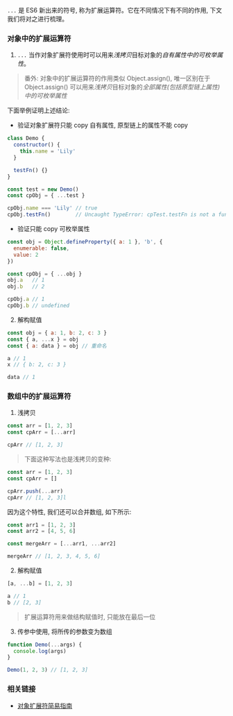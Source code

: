 `...` 是 ES6 新出来的符号, 称为扩展运算符。它在不同情况下有不同的作用, 下文我们将对之进行梳理。

### 对象中的扩展运算符

1. `...` 当作对象扩展符使用时可以用来*浅拷贝*目标对象的*自有属性中的可枚举属性*。

> 番外: 对象中的扩展运算符的作用类似 Object.assign(), 唯一区别在于 Object.assign() 可以用来*浅拷贝*目标对象的*全部属性(包括原型链上属性)中的可枚举属性*

下面举例证明上述结论:

* 验证对象扩展符只能 copy 自有属性, 原型链上的属性不能 copy

```js
class Demo {
  constructor() {
    this.name = 'Lily'
  }

  testFn() {}
}

const test = new Demo()
const cpObj = { ...test }

cpObj.name === 'Lily' // true
cpObj.testFn()        // Uncaught TypeError: cpTest.testFn is not a function
```

* 验证只能 copy 可枚举属性

```js
const obj = Object.defineProperty({ a: 1 }, 'b', {
  enumerable: false,
  value: 2
})

const cpObj = { ...obj }
obj.a   // 1
obj.b   // 2

cpObj.a // 1
cpObj.b // undefined
```

2. 解构赋值

```js
const obj = { a: 1, b: 2, c: 3 }
const { a, ...x } = obj
const { a: data } = obj // 重命名

a // 1
x // { b: 2, c: 3 }

data // 1
```

### 数组中的扩展运算符

1. 浅拷贝

```js
const arr = [1, 2, 3]
const cpArr = [...arr]

cpArr // [1, 2, 3]
```

> 下面这种写法也是浅拷贝的变种:

```js
const arr = [1, 2, 3]
const cpArr = []

cpArr.push(...arr)
cpArr // [1, 2, 3]l
```

因为这个特性, 我们还可以合并数组, 如下所示:

```js
const arr1 = [1, 2, 3]
const arr2 = [4, 5, 6]

const mergeArr = [...arr1, ...arr2]

mergeArr // [1, 2, 3, 4, 5, 6]
```

2. 解构赋值

```js
[a, ...b] = [1, 2, 3]

a // 1
b // [2, 3]
```

> 扩展运算符用来做结构赋值时, 只能放在最后一位

3. 传参中使用, 将所传的参数变为数组

```js
function Demo(...args) {
  console.log(args)
}

Demo(1, 2, 3) // [1, 2, 3]
```

### 相关链接

* [对象扩展符简易指南](https://www.zcfy.cc/article/an-easy-guide-to-object-rest-spread-properties-in-javascript)
